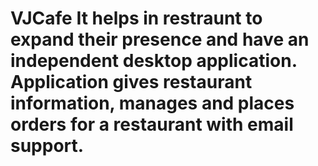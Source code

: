 # VJCafe It helps in restraunt to expand their presence and have an independent desktop application. Application gives restaurant information, manages and places orders for a restaurant with email support. 
